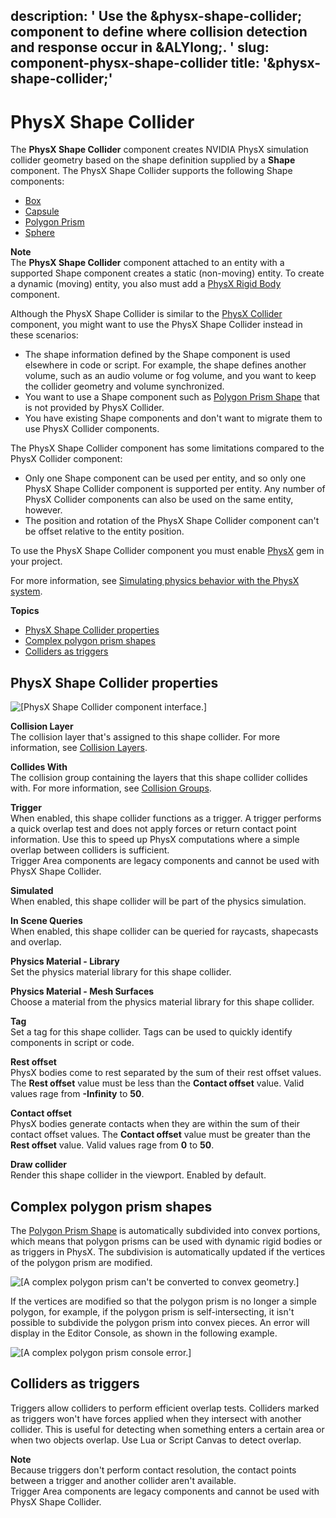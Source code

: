 description: ' Use the &physx-shape-collider; component to define where collision
  detection and response occur in &ALYlong;. '
slug: component-physx-shape-collider
title: '&physx-shape-collider;'
---
# PhysX Shape Collider<a name="component-physx-shape-collider"></a>

The **PhysX Shape Collider** component creates NVIDIA PhysX simulation collider geometry based on the shape definition supplied by a **Shape** component\. The PhysX Shape Collider supports the following Shape components: 
+  [Box](component-shapes.md#box-shape-component-properties) 
+  [Capsule](component-shapes.md#capsule-shape-component-properties) 
+  [Polygon Prism](component-polygon-prism.md) 
+  [Sphere](component-shapes.md#sphere-shape-component-properties) 

**Note**  
The **PhysX Shape Collider** component attached to an entity with a supported Shape component creates a static \(non\-moving\) entity\. To create a dynamic \(moving\) entity, you also must add a [PhysX Rigid Body](component-physx-rigid-body-physics.md) component\. 

Although the PhysX Shape Collider is similar to the [PhysX Collider](component-physx-collider.md) component, you might want to use the PhysX Shape Collider instead in these scenarios: 
+  The shape information defined by the Shape component is used elsewhere in code or script\. For example, the shape defines another volume, such as an audio volume or fog volume, and you want to keep the collider geometry and volume synchronized\. 
+  You want to use a Shape component such as [Polygon Prism Shape](component-polygon-prism.md) that is not provided by PhysX Collider\. 
+  You have existing Shape components and don't want to migrate them to use PhysX Collider components\. 

The PhysX Shape Collider component has some limitations compared to the PhysX Collider component: 
+  Only one Shape component can be used per entity, and so only one PhysX Shape Collider component is supported per entity\. Any number of PhysX Collider components can also be used on the same entity, however\. 
+  The position and rotation of the PhysX Shape Collider component can't be offset relative to the entity position\. 

To use the PhysX Shape Collider component you must enable [PhysX](gems-system-gem-physx.md) gem in your project\.

For more information, see [Simulating physics behavior with the PhysX system](physx-intro.md)\.

**Topics**
+ [PhysX Shape Collider properties](#component-physx-shape-collider-properties)
+ [Complex polygon prism shapes](#complex-polygon-prism-shapes)
+ [Colliders as triggers](#colliders-as-triggers)

## PhysX Shape Collider properties<a name="component-physx-shape-collider-properties"></a>

![\[PhysX Shape Collider component interface.\]](/images/component/physx/physx/ui-physx-shape-collider-A-1.27.png)

****Collision Layer****  
The collision layer that's assigned to this shape collider\. For more information, see [Collision Layers](physx-configuration-collision-layers.md)\. 

****Collides With****  
The collision group containing the layers that this shape collider collides with\. For more information, see [Collision Groups](physx-configuration-collision-groups.md)\. 

****Trigger****  
When enabled, this shape collider functions as a trigger\. A trigger performs a quick overlap test and does not apply forces or return contact point information\. Use this to speed up PhysX computations where a simple overlap between colliders is sufficient\.   
Trigger Area components are legacy components and cannot be used with PhysX Shape Collider\.

****Simulated****  
When enabled, this shape collider will be part of the physics simulation\.

****In Scene Queries****  
When enabled, this shape collider can be queried for raycasts, shapecasts and overlap\.

****Physics Material \- Library****  
Set the physics material library for this shape collider\. 

****Physics Material \- Mesh Surfaces****  
Choose a material from the physics material library for this shape collider\. 

****Tag****  
Set a tag for this shape collider\. Tags can be used to quickly identify components in script or code\. 

****Rest offset****  
PhysX bodies come to rest separated by the sum of their rest offset values\. The **Rest offset** value must be less than the **Contact offset** value\. Valid values rage from **\-Infinity** to **50**\. 

****Contact offset****  
PhysX bodies generate contacts when they are within the sum of their contact offset values\. The **Contact offset** value must be greater than the **Rest offset** value\. Valid values rage from **0** to **50**\. 

****Draw collider****  
Render this shape collider in the viewport\. Enabled by default\. 

## Complex polygon prism shapes<a name="complex-polygon-prism-shapes"></a>

The [Polygon Prism Shape](component-polygon-prism.md) is automatically subdivided into convex portions, which means that polygon prisms can be used with dynamic rigid bodies or as triggers in PhysX\. The subdivision is automatically updated if the vertices of the polygon prism are modified\. 

![\[A complex polygon prism can't be converted to convex geometry.\]](/images/component/physx/physx/ui-physx-shape-collider-B-1.24.png)

If the vertices are modified so that the polygon prism is no longer a simple polygon, for example, if the polygon prism is self\-intersecting, it isn't possible to subdivide the polygon prism into convex pieces\. An error will display in the Editor Console, as shown in the following example\. 

![\[A complex polygon prism console error.\]](/images/component/physx/physx/ui-physx-shape-collider-C-1.24.png)

## Colliders as triggers<a name="colliders-as-triggers"></a>

Triggers allow colliders to perform efficient overlap tests\. Colliders marked as triggers won't have forces applied when they intersect with another collider\. This is useful for detecting when something enters a certain area or when two objects overlap\. Use Lua or Script Canvas to detect overlap\.

**Note**  
Because triggers don't perform contact resolution, the contact points between a trigger and another collider aren't available\.   
Trigger Area components are legacy components and cannot be used with PhysX Shape Collider\.